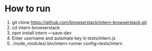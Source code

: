 How to run
===================

1. git clone https://github.com/browserstack/intern-browserstack.git
2. cd intern-browserstack
3. npm install intern —save-dev
4. Enter username and automate key in tests/intern.js
5. ./node_modules/.bin/intern-runner config=tests/intern 

